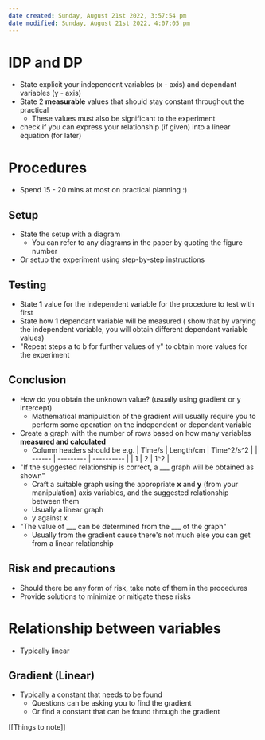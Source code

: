 ```yaml
---
date created: Sunday, August 21st 2022, 3:57:54 pm
date modified: Sunday, August 21st 2022, 4:07:05 pm
---
```


# IDP and DP

- State explicit your independent variables (x - axis) and dependant variables (y - axis)
- State 2 **measurable** values that should stay constant throughout the practical
	- These values must also be significant to the experiment
- check if you can express your relationship (if given) into a linear equation (for later)

# Procedures

- Spend 15 - 20 mins at most on practical planning :)

## Setup

- State the setup with a diagram
	- You can refer to any diagrams in the paper by quoting the figure number
- Or setup the experiment using step-by-step instructions

## Testing

- State **1** value for the independent variable for the procedure to test with first
- State how **1** dependant variable will be measured ( show that by varying the independent variable, you will obtain different dependant variable values)
- "Repeat steps a to b for further values of y" to obtain more values for the experiment

## Conclusion

- How do you obtain the unknown value? (usually using gradient or y intercept)
	- Mathematical manipulation of the gradient will usually require you to perform some operation on the independent or dependant variable
- Create a graph with the number of rows based on how many variables **measured and calculated**
	- Column headers should be e.g.
| Time/s | Length/cm | Time^2/s^2 |
| ------ | --------- | ---------- |
| 1      | 2         | 1^2           |
- "If the suggested relationship is correct, a ___ graph will be obtained as shown"
	- Craft a suitable graph using the appropriate **x** and **y** (from your manipulation) axis variables, and the suggested relationship between them
	- Usually a linear graph
	- y against x
- "The value of ___ can be determined from the ___ of the graph"
	- Usually from the gradient cause there's not much else you can get from a linear relationship

## Risk and precautions

- Should there be any form of risk, take note of them in the procedures
- Provide solutions to minimize or mitigate these risks

# Relationship between variables

- Typically linear

## Gradient (Linear)

- Typically a constant that needs to be found
	- Questions can be asking you to find the gradient
	- Or find a constant that can be found through the gradient

[[Things to note]]
